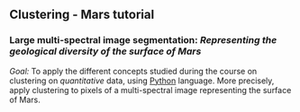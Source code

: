 ## Clustering - Mars tutorial
### Large multi-spectral image segmentation: _Representing the geological diversity of the surface of Mars_

_Goal:_ To apply the different concepts studied during the course on clustering on _quantitative_ data, using [Python](https://www.python.org/) language. More precisely, apply clustering to pixels of a multi-spectral image representing the surface of Mars.